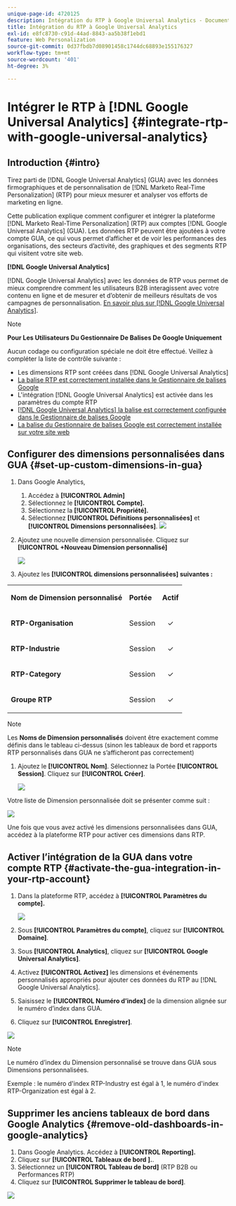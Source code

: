 ```yaml
---
unique-page-id: 4720125
description: Intégration du RTP à Google Universal Analytics - Documentation de Marketo - Documentation du produit
title: Intégration du RTP à Google Universal Analytics
exl-id: e8fc8730-c91d-44ad-8843-aa5b38f1ebd1
feature: Web Personalization
source-git-commit: 0d37fbdb7d08901458c1744dc68893e155176327
workflow-type: tm+mt
source-wordcount: '401'
ht-degree: 3%

---
```


# Intégrer le RTP à [!DNL Google Universal Analytics] {#integrate-rtp-with-google-universal-analytics}

## Introduction {#intro}

Tirez parti de [!DNL Google Universal Analytics] (GUA) avec les données firmographiques et de personnalisation de [!DNL Marketo Real-Time Personalization] (RTP) pour mieux mesurer et analyser vos efforts de marketing en ligne.

Cette publication explique comment configurer et intégrer la plateforme [!DNL Marketo Real-Time Personalization] (RTP) aux comptes [!DNL Google Universal Analytics] (GUA). Les données RTP peuvent être ajoutées à votre compte GUA, ce qui vous permet d’afficher et de voir les performances des organisations, des secteurs d’activité, des graphiques et des segments RTP qui visitent votre site web.

**[!DNL Google Universal Analytics]**

[!DNL Google Universal Analytics] avec les données de RTP vous permet de mieux comprendre comment les utilisateurs B2B interagissent avec votre contenu en ligne et de mesurer et d’obtenir de meilleurs résultats de vos campagnes de personnalisation. [En savoir plus sur  [!DNL Google Universal Analytics]](https://support.google.com/analytics/answer/2790010/?hl=en&authuser=1).

>[!NOTE]
>
>**Pour Les Utilisateurs Du Gestionnaire De Balises De Google Uniquement**
>
>Aucun codage ou configuration spéciale ne doit être effectué. Veillez à compléter la liste de contrôle suivante :
>
>* Les dimensions RTP sont créées dans [!DNL Google Universal Analytics]
>* [La balise RTP est correctement installée dans le Gestionnaire de balises Google](https://docs.marketo.com/display/public/DOCS/Implementing+RTP+using+Google+Tag+Manager)
>* L&#39;intégration [!DNL Google Universal Analytics] est activée dans les paramètres du compte RTP
>* [[!DNL Google Universal Analytics] la balise est correctement configurée dans le Gestionnaire de balises Google](https://support.google.com/tagmanager/answer/6107124?hl=en)
>* [La balise du Gestionnaire de balises Google est correctement installée sur votre site web](https://developers.google.com/tag-manager/quickstart)

## Configurer des dimensions personnalisées dans GUA {#set-up-custom-dimensions-in-gua}

1. Dans Google Analytics,

   1. Accédez à **[!UICONTROL Admin]**
   1. Sélectionnez le **[!UICONTROL Compte].**
   1. Sélectionnez la **[!UICONTROL Propriété].**
   1. Sélectionnez **[!UICONTROL Définitions personnalisées]** et **[!UICONTROL Dimensions personnalisées]**.
      ![](assets/image2014-11-29-11-3a2-3a32.png)

1. Ajoutez une nouvelle dimension personnalisée. Cliquez sur **[!UICONTROL +Nouveau Dimension personnalisé]**

   ![](assets/image2014-11-29-11-3a8-3a16.png)

1. Ajoutez les **[!UICONTROL dimensions personnalisées] suivantes :**

<table> 
 <tbody> 
  <tr> 
   <td><p><strong>Nom de Dimension personnalisé</strong></p></td> 
   <td><p><strong>Portée</strong></p></td> 
   <td><p><strong>Actif</strong></p></td> 
  </tr> 
  <tr> 
   <td><p><strong>RTP-Organisation</strong></p></td> 
   <td><p>Session</p></td> 
   <td><p align="center">✓</p></td> 
  </tr> 
  <tr> 
   <td><p><strong>RTP-Industrie</strong></p></td> 
   <td><p>Session</p></td> 
   <td><p align="center">✓</p></td> 
  </tr> 
  <tr> 
   <td><p><strong>RTP-Category</strong></p></td> 
   <td><p>Session</p></td> 
   <td><p align="center">✓</p></td> 
  </tr> 
  <tr> 
   <td><p><strong>Groupe RTP</strong></p></td> 
   <td><p>Session</p></td> 
   <td><p align="center">✓</p></td> 
  </tr> 
 </tbody> 
</table>

>[!NOTE]
>
>Les **Noms de Dimension personnalisés** doivent être exactement comme définis dans le tableau ci-dessus (sinon les tableaux de bord et rapports RTP personnalisés dans GUA ne s’afficheront pas correctement)

1. Ajoutez le **[!UICONTROL Nom]**. Sélectionnez la Portée **[!UICONTROL Session]**. Cliquez sur **[!UICONTROL Créer]**.

   ![](assets/image2014-11-29-11-3a12-3a51.png)

Votre liste de Dimension personnalisée doit se présenter comme suit :

![](assets/image2014-11-29-11-36-50-version-2.png)

Une fois que vous avez activé les dimensions personnalisées dans GUA, accédez à la plateforme RTP pour activer ces dimensions dans RTP.

## Activer l’intégration de la GUA dans votre compte RTP {#activate-the-gua-integration-in-your-rtp-account}

1. Dans la plateforme RTP, accédez à **[!UICONTROL Paramètres du compte].**

   ![](assets/image2014-11-29-11-3a27-3a7.png)

1. Sous **[!UICONTROL Paramètres du compte]**, cliquez sur **[!UICONTROL Domaine]**.
1. Sous **[!UICONTROL Analytics]**, cliquez sur **[!UICONTROL Google Universal Analytics]**.
1. Activez **[!UICONTROL Activez]** les dimensions et événements personnalisés appropriés pour ajouter ces données du RTP au [!DNL Google Universal Analytics].
1. Saisissez le **[!UICONTROL Numéro d’index]** de la dimension alignée sur le numéro d’index dans GUA.
1. Cliquez sur **[!UICONTROL Enregistrer]**.

![](assets/image2014-11-29-11-31-23-version-2.png)

>[!NOTE]
>
>Le numéro d’index du Dimension personnalisé se trouve dans GUA sous Dimensions personnalisées.
>
>Exemple : le numéro d&#39;index RTP-Industry est égal à 1, le numéro d&#39;index RTP-Organization est égal à 2.

## Supprimer les anciens tableaux de bord dans Google Analytics {#remove-old-dashboards-in-google-analytics}

1. Dans Google Analytics. Accédez à **[!UICONTROL Reporting].**
1. Cliquez sur **[!UICONTROL Tableaux de bord ].**.
1. Sélectionnez un **[!UICONTROL Tableau de bord]** (RTP B2B ou Performances RTP)
1. Cliquez sur **[!UICONTROL Supprimer le tableau de bord]**.

![](assets/image2014-11-29-11-3a42-3a55.png)
